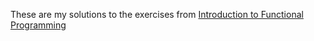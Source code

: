 These are my solutions to the exercises from [Introduction to Functional Programming](https://dl.acm.org/citation.cfm?id=113903)
